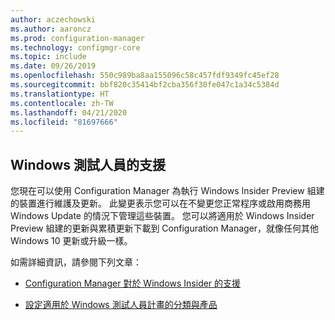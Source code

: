 ```yaml
---
author: aczechowski
ms.author: aaroncz
ms.prod: configuration-manager
ms.technology: configmgr-core
ms.topic: include
ms.date: 09/26/2019
ms.openlocfilehash: 550c989ba8aa155096c58c457fdf9349fc45ef28
ms.sourcegitcommit: bbf820c35414bf2cba356f30fe047c1a34c5384d
ms.translationtype: HT
ms.contentlocale: zh-TW
ms.lasthandoff: 04/21/2020
ms.locfileid: "81697666"
---
```

## <a name="support-for-windows-insider"></a><a name="bkmk_wifb"></a> Windows 測試人員的支援

<!--3556023-->

您現在可以使用 Configuration Manager 為執行 Windows Insider Preview 組建的裝置進行維護及更新。 此變更表示您可以在不變更您正常程序或啟用商務用 Windows Update 的情況下管理這些裝置。 您可以將適用於 Windows Insider Preview 組建的更新與累積更新下載到 Configuration Manager，就像任何其他 Windows 10 更新或升級一樣。

如需詳細資訊，請參閱下列文章：

- [Configuration Manager 對於 Windows Insider 的支援](../../../../plan-design/configs/support-for-windows-10.md#bkmk_WIfB-support)

- [設定適用於 Windows 測試人員計畫的分類與產品](../../../../../sum/get-started/configure-classifications-and-products.md#bkmk_WIfB)
